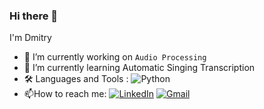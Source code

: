 ### Hi there 👋
I'm Dmitry
- 🔭 I’m currently working on `Audio Processing`
- 🌱 I’m currently learning Automatic Singing Transcription
- :hammer_and_wrench: Languages and Tools : ![Python](https://img.shields.io/badge/python-3670A0?style=for-the-badge&logo=python&logoColor=ffdd54)
- :mailbox:How to reach me: [![LinkedIn](https://img.shields.io/badge/linkedin-%230077B5.svg?style=for-the-badge&logo=linkedin&logoColor=white)](https://www.linkedin.com/in/dmitry-suzdaltsev)
[![Gmail](https://img.shields.io/badge/Gmail-D14836?style=for-the-badge&logo=gmail&logoColor=white)](mailto:d.suzdaltsev@gmail.com)




<!--
[![Gmail Badge](https://img.shields.io/badge/d.suzdaltsev@gmail.com-c14438?style=flat-square&logo=Gmail&logoColor=white&link=mailto:d.suzdaltsev@gmail.com)](mailto:d.suzdaltsev@gmail.com) 


<!--
**DmitrySuzdaltsev/DmitrySuzdaltsev** is a ✨ _special_ ✨ repository because its `README.md` (this file) appears on your GitHub profile.

Here are some ideas to get you started:

- 🔭 I’m currently working on Audio Processing
- 🌱 I’m currently learning ...
- 👯 I’m looking to collaborate on ...
- 🤔 I’m looking for help with ...
- 💬 Ask me about ...
- 📫 How to reach me: ...
- 😄 Pronouns: ...
- ⚡ Fun fact: ...
-->
